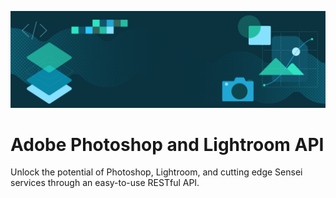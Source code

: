 [//]: # (Copied from https://github.com/AdobeDocs/cis-photoshop-api-docs/blob/119eb74473b3eeac12ea6e8f4630a8f59971b49d/src/pages/index.md?plain=1#L15-L21, https://developer.adobe.com/firefly-services/docs/photoshop/)

<HeroSimple slots="image, heading, text" background="rgb(64, 34, 138)"/>

![Hero image](../../../assets/hero.png)

# Adobe Photoshop and Lightroom API

Unlock the potential of Photoshop, Lightroom, and cutting edge Sensei services through an easy-to-use RESTful API.